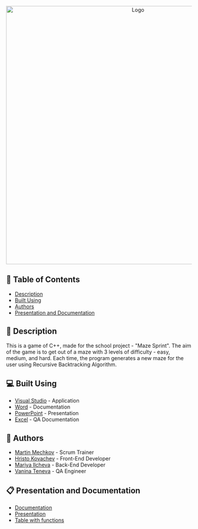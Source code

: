 <p align="center">
  <a href=" rel="noopener">
    <img src="Photos/mazeLogo.png" alt="Logo" width=700" >
  </a>
</p>

## 📝 Table of Contents
- [Description](#description)
- [Built Using](#built_using)
- [Authors](#authors)
- [Presentation and Documentation](#documentation)

## 📖 Description <a name="description"></a>
This is a game of C++, made for the school project - "Maze Sprint". The aim of the game is to get out of a maze with 3 levels of difficulty - easy, medium, and hard. Each time, the program generates a new maze for the user using Recursive Backtracking Algorithm.

## 💻 Built Using <a name="built_using"></a>
- [Visual Studio](https://visualstudio.microsoft.com/) - Application
- [Word](https://www.microsoft.com/en-us/microsoft-365/word) - Documentation
- [PowerPoint](https://www.microsoft.com/en-us/microsoft-365/powerpoint) - Presentation
- [Excel](https://www.microsoft.com/en-us/microsoft-365/excel) - QA Documentation



## 👥 Authors <a name="authors"></a>
- [Martin Mechkov](https://github.com/Mmmechkov19) - Scrum Trainer 
- [Hristo Kovachev](https://github.com/Hpkovachev19) - Front-End Developer
- [Mariya Ilcheva](https://github.com/Mzilcheva19) - Back-End Developer
- [Vanina Teneva](https://github.com/Vnteneva19) - QA Engineer

## 📋 Presentation and Documentation <a name="documentation"></a>
+ [Documentation](https://github.com/MMMechkov19/Untitled/blob/main/Documents/Documentation/Untitled-Documentation.docx)
+ [Presentation](https://github.com/MMMechkov19/Untitled/tree/main/Documents/Presentation)
+ [Table with functions](https://github.com/MMMechkov19/Untitled/tree/main/Documents/Documentation/html)